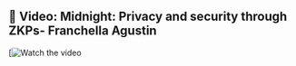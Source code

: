 ## 🎥 Video: Midnight: Privacy and security through ZKPs- Franchella Agustin

[![Watch the video](https://youtu.be/xe3prBFoVsA)

